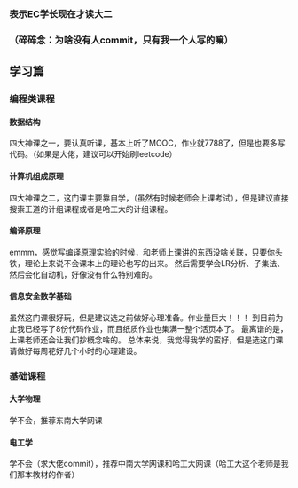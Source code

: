 ### 表示EC学长现在才读大二
### （碎碎念：为啥没有人commit，只有我一个人写的嘛）
## 学习篇
### 编程类课程
#### 数据结构
四大神课之一，要认真听课，基本上听了MOOC，作业就7788了，但是也要多写代码。（如果是大佬，建议可以开始刷leetcode）
#### 计算机组成原理
四大神课之二，这门课主要靠自学，（虽然有时候老师会上课考试），但是建议直接搜索王道的计组课程或者是哈工大的计组课程。
#### 编译原理
emmm，感觉写编译原理实验的时候，和老师上课讲的东西没啥关联，只要你头铁，理论上来说不会课本上的理论也写的出来。
然后需要学会LR分析、子集法、然后会化自动机，好像没有什么特别难的。
#### 信息安全数学基础
虽然这门课很好玩，但是建议选之前做好心理准备。作业量巨大！！！
到目前为止我已经写了8份代码作业，而且纸质作业也集满一整个活页本了。
最离谱的是，上课老师还会让我们抄概念啥的。
总体来说，我觉得我学的蛮好，但是选这门课请做好每周花好几个小时的心理建设。

### 基础课程
#### 大学物理
学不会，推荐东南大学网课
#### 电工学
学不会（求大佬commit），推荐中南大学网课和哈工大网课（哈工大这个老师是我们那本教材的作者）
